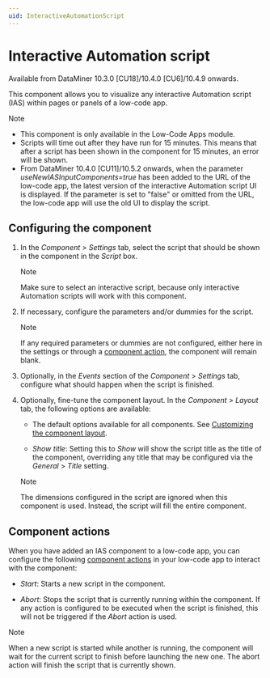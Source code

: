 ```yaml
---
uid: InteractiveAutomationScript
---
```


# Interactive Automation script

Available from DataMiner 10.3.0 [CU18]/10.4.0 [CU6]/10.4.9 onwards.<!-- RN 39969 -->

This component allows you to visualize any interactive Automation script (IAS) within pages or panels of a low-code app.

> [!NOTE]
>
> - This component is only available in the Low-Code Apps module.
> - Scripts will time out after they have run for 15 minutes. This means that after a script has been shown in the component for 15 minutes, an error will be shown.
> - From DataMiner 10.4.0 [CU11]/10.5.2 onwards<!--RN 41495-->, when the parameter *useNewIASInputComponents=true* has been added to the URL of the low-code app, the latest version of the interactive Automation script UI is displayed. If the parameter is set to "false" or omitted from the URL, the low-code app will use the old UI to display the script.

## Configuring the component

1. In the *Component* > *Settings* tab, select the script that should be shown in the component in the *Script* box.

   > [!NOTE]
   > Make sure to select an interactive script, because only interactive Automation scripts will work with this component.

1. If necessary, configure the parameters and/or dummies for the script.

   > [!NOTE]
   > If any required parameters or dummies are not configured, either here in the settings or through a [component action](#component-actions), the component will remain blank.

1. Optionally, in the *Events* section of the *Component* > *Settings* tab, configure what should happen when the script is finished.

1. Optionally, fine-tune the component layout. In the *Component* > *Layout* tab, the following options are available:

   - The default options available for all components. See [Customizing the component layout](xref:Customize_Component_Layout).

   - *Show title*: Setting this to *Show* will show the script title as the title of the component, overriding any title that may be configured via the *General* > *Title* setting.

   > [!NOTE]
   > The dimensions configured in the script are ignored when this component is used. Instead, the script will fill the entire component.

## Component actions

When you have added an IAS component to a low-code app, you can configure the following [component actions](xref:LowCodeApps_event_config#executing-a-component-action) in your low-code app to interact with the component:

- *Start*: Starts a new script in the component.

- *Abort*: Stops the script that is currently running within the component. If any action is configured to be executed when the script is finished, this will not be triggered if the *Abort* action is used.

> [!NOTE]
> When a new script is started while another is running, the component will wait for the current script to finish before launching the new one. The abort action will finish the script that is currently shown.
